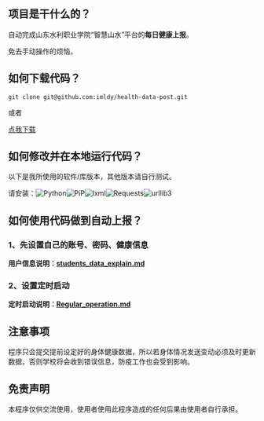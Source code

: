 ## 项目是干什么的？

自动完成山东水利职业学院“智慧山水”平台的**每日健康上报**。

免去手动操作的烦恼。

## 如何下载代码？

`git clone git@github.com:imldy/health-data-post.git`

或者

[点我下载](https://github.com/imldy/health-data-post/archive/master.zip)

## 如何修改并在本地运行代码？

以下是我所使用的软件/库版本，其他版本请自行测试。

请安装：![Python](https://img.shields.io/badge/Python-3.8.2-blue.svg)![PiP](https://img.shields.io/badge/pip-20.0.2-5e7c85.svg)![lxml](https://img.shields.io/badge/lxml-4.5.0-Lime.svg)![Requests](https://img.shields.io/badge/requests-2.23.0-yellowgreen.svg)![urllib3](https://img.shields.io/badge/urllib3-1.25.8-Tomato.svg)

## 如何使用代码做到自动上报？

### 1、先设置自己的账号、密码、健康信息

**用户信息说明：[students_data_explain.md](./students_data_explain.md)**

### 2、设置定时启动

**定时启动说明：[Regular_operation.md](./Regular_operation.md)**

## 注意事项

程序只会提交提前设定好的身体健康数据，所以若身体情况发送变动必须及时更新数据，否则学校将会收到错误信息，防疫工作也会受到影响。

## 免责声明

本程序仅供交流使用，使用者使用此程序造成的任何后果由使用者自行承担。